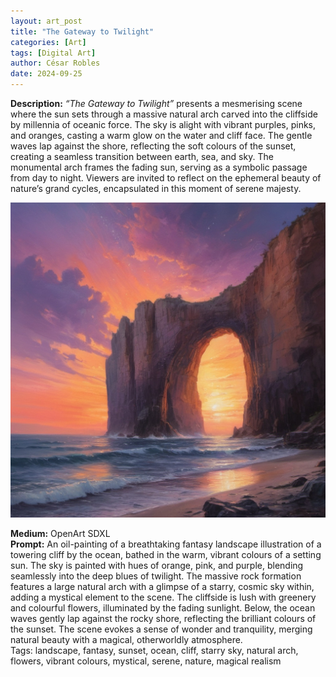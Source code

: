 ```yaml
---
layout: art_post
title: "The Gateway to Twilight"
categories: [Art]
tags: [Digital Art]
author: César Robles
date: 2024-09-25
---
```

**Description:** *“The Gateway to Twilight”* presents a mesmerising scene where the sun sets through a massive natural arch carved into the cliffside by millennia of oceanic force. The sky is alight with vibrant purples, pinks, and oranges, casting a warm glow on the water and cliff face. The gentle waves lap against the shore, reflecting the soft colours of the sunset, creating a seamless transition between earth, sea, and sky. The monumental arch frames the fading sun, serving as a symbolic passage from day to night. Viewers are invited to reflect on the ephemeral beauty of nature’s grand cycles, encapsulated in this moment of serene majesty.

![The Gateway to Twilight](/imag/digital_art/the_gateway_to_twilight.jpg)

**Medium:** OpenArt SDXL\
**Prompt:** An oil-painting of a breathtaking fantasy landscape illustration of a towering cliff by the ocean, bathed in the warm, vibrant colours of a setting sun. The sky is painted with hues of orange, pink, and purple, blending seamlessly into the deep blues of twilight. The massive rock formation features a large natural arch with a glimpse of a starry, cosmic sky within, adding a mystical element to the scene. The cliffside is lush with greenery and colourful flowers, illuminated by the fading sunlight. Below, the ocean waves gently lap against the rocky shore, reflecting the brilliant colours of the sunset. The scene evokes a sense of wonder and tranquility, merging natural beauty with a magical, otherworldly atmosphere.\
Tags: landscape, fantasy, sunset, ocean, cliff, starry sky, natural arch, flowers, vibrant colours, mystical, serene, nature, magical realism
